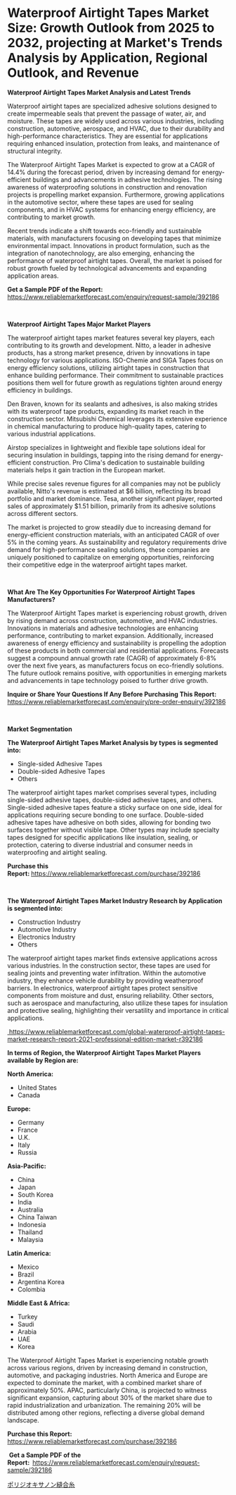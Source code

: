 <p><h1>Waterproof Airtight Tapes Market Size: Growth Outlook from 2025 to 2032, projecting at Market's Trends Analysis by Application, Regional Outlook, and Revenue</h1></p><p><strong>Waterproof Airtight Tapes Market Analysis and Latest Trends</strong></p>
<p><p>Waterproof airtight tapes are specialized adhesive solutions designed to create impermeable seals that prevent the passage of water, air, and moisture. These tapes are widely used across various industries, including construction, automotive, aerospace, and HVAC, due to their durability and high-performance characteristics. They are essential for applications requiring enhanced insulation, protection from leaks, and maintenance of structural integrity.</p><p>The Waterproof Airtight Tapes Market is expected to grow at a CAGR of 14.4% during the forecast period, driven by increasing demand for energy-efficient buildings and advancements in adhesive technologies. The rising awareness of waterproofing solutions in construction and renovation projects is propelling market expansion. Furthermore, growing applications in the automotive sector, where these tapes are used for sealing components, and in HVAC systems for enhancing energy efficiency, are contributing to market growth.</p><p>Recent trends indicate a shift towards eco-friendly and sustainable materials, with manufacturers focusing on developing tapes that minimize environmental impact. Innovations in product formulation, such as the integration of nanotechnology, are also emerging, enhancing the performance of waterproof airtight tapes. Overall, the market is poised for robust growth fueled by technological advancements and expanding application areas.</p></p>
<p><strong>Get a Sample PDF of the Report:&nbsp;</strong> <a href="https://www.reliablemarketforecast.com/enquiry/request-sample/392186?utm_campaign=1102&utm_medium=2&utm_source=Github&utm_content=ia&utm_term=17012025&utm_id=waterproof-airtight-tapes">https://www.reliablemarketforecast.com/enquiry/request-sample/392186</a></p>
<p>&nbsp;</p>
<p><strong>Waterproof Airtight Tapes Major Market Players</strong></p>
<p><p>The waterproof airtight tapes market features several key players, each contributing to its growth and development. Nitto, a leader in adhesive products, has a strong market presence, driven by innovations in tape technology for various applications. ISO-Chemie and SIGA Tapes focus on energy efficiency solutions, utilizing airtight tapes in construction that enhance building performance. Their commitment to sustainable practices positions them well for future growth as regulations tighten around energy efficiency in buildings.</p><p>Den Braven, known for its sealants and adhesives, is also making strides with its waterproof tape products, expanding its market reach in the construction sector. Mitsubishi Chemical leverages its extensive experience in chemical manufacturing to produce high-quality tapes, catering to various industrial applications.</p><p>Airstop specializes in lightweight and flexible tape solutions ideal for securing insulation in buildings, tapping into the rising demand for energy-efficient construction. Pro Clima's dedication to sustainable building materials helps it gain traction in the European market.</p><p>While precise sales revenue figures for all companies may not be publicly available, Nitto's revenue is estimated at $6 billion, reflecting its broad portfolio and market dominance. Tesa, another significant player, reported sales of approximately $1.51 billion, primarily from its adhesive solutions across different sectors. </p><p>The market is projected to grow steadily due to increasing demand for energy-efficient construction materials, with an anticipated CAGR of over 5% in the coming years. As sustainability and regulatory requirements drive demand for high-performance sealing solutions, these companies are uniquely positioned to capitalize on emerging opportunities, reinforcing their competitive edge in the waterproof airtight tapes market.</p></p>
<p>&nbsp;</p>
<p><strong>What Are The Key Opportunities For Waterproof Airtight Tapes Manufacturers?</strong></p>
<p><p>The Waterproof Airtight Tapes market is experiencing robust growth, driven by rising demand across construction, automotive, and HVAC industries. Innovations in materials and adhesive technologies are enhancing performance, contributing to market expansion. Additionally, increased awareness of energy efficiency and sustainability is propelling the adoption of these products in both commercial and residential applications. Forecasts suggest a compound annual growth rate (CAGR) of approximately 6-8% over the next five years, as manufacturers focus on eco-friendly solutions. The future outlook remains positive, with opportunities in emerging markets and advancements in tape technology poised to further drive growth.</p></p>
<p><strong>Inquire or Share Your Questions If Any Before Purchasing This Report:</strong> <a href="https://www.reliablemarketforecast.com/enquiry/pre-order-enquiry/392186?utm_campaign=1102&utm_medium=2&utm_source=Github&utm_content=ia&utm_term=17012025&utm_id=waterproof-airtight-tapes">https://www.reliablemarketforecast.com/enquiry/pre-order-enquiry/392186</a></p>
<p>&nbsp;</p>
<p><strong>Market Segmentation</strong></p>
<p><strong>The Waterproof Airtight Tapes Market Analysis by types is segmented into:</strong></p>
<p><ul><li>Single-sided Adhesive Tapes</li><li>Double-sided Adhesive Tapes</li><li>Others</li></ul></p>
<p><p>The waterproof airtight tapes market comprises several types, including single-sided adhesive tapes, double-sided adhesive tapes, and others. Single-sided adhesive tapes feature a sticky surface on one side, ideal for applications requiring secure bonding to one surface. Double-sided adhesive tapes have adhesive on both sides, allowing for bonding two surfaces together without visible tape. Other types may include specialty tapes designed for specific applications like insulation, sealing, or protection, catering to diverse industrial and consumer needs in waterproofing and airtight sealing.</p></p>
<p><strong>Purchase this Report:&nbsp;</strong><a href="https://www.reliablemarketforecast.com/purchase/392186?utm_campaign=1102&utm_medium=2&utm_source=Github&utm_content=ia&utm_term=17012025&utm_id=waterproof-airtight-tapes">https://www.reliablemarketforecast.com/purchase/392186</a></p>
<p>&nbsp;</p>
<p><strong>The Waterproof Airtight Tapes Market Industry Research by Application is segmented into:</strong></p>
<p><ul><li>Construction Industry</li><li>Automotive Industry</li><li>Electronics Industry</li><li>Others</li></ul></p>
<p><p>The waterproof airtight tapes market finds extensive applications across various industries. In the construction sector, these tapes are used for sealing joints and preventing water infiltration. Within the automotive industry, they enhance vehicle durability by providing weatherproof barriers. In electronics, waterproof airtight tapes protect sensitive components from moisture and dust, ensuring reliability. Other sectors, such as aerospace and manufacturing, also utilize these tapes for insulation and protective sealing, highlighting their versatility and importance in critical applications.</p></p>
<p><a href="https://www.reliablemarketforecast.com/global-waterproof-airtight-tapes-market-research-report-2021-professional-edition-market-r392186?utm_campaign=1102&utm_medium=2&utm_source=Github&utm_content=ia&utm_term=17012025&utm_id=waterproof-airtight-tapes">&nbsp;https://www.reliablemarketforecast.com/global-waterproof-airtight-tapes-market-research-report-2021-professional-edition-market-r392186</a></p>
<p><strong>In terms of Region, the Waterproof Airtight Tapes Market Players available by Region are:</strong></p>
<p>
    <p> <strong> North America: </strong>
        <ul>
            <li>United States</li>
            <li>Canada</li>
        </ul>
        </p> 
    <p> <strong> Europe: </strong>
        <ul>
            <li>Germany</li>
            <li>France</li>
            <li>U.K.</li>
            <li>Italy</li>
            <li>Russia</li>
        </ul>
        </p> 
    <p> <strong> Asia-Pacific: </strong>
        <ul>
            <li>China</li>
            <li>Japan</li>
            <li>South Korea</li>
            <li>India</li>
            <li>Australia</li>
            <li>China Taiwan</li>
            <li>Indonesia</li>
            <li>Thailand</li>
            <li>Malaysia</li>
        </ul>
        </p> 
    <p> <strong> Latin America: </strong>
        <ul>
            <li>Mexico</li>
            <li>Brazil</li>
            <li>Argentina Korea</li>
            <li>Colombia</li>
        </ul>
        </p> 
    <p> <strong> Middle East & Africa: </strong>
        <ul>
            <li>Turkey</li>
            <li>Saudi</li>
            <li>Arabia</li>
            <li>UAE</li>
            <li>Korea</li>
        </ul>
    </p>
    </p>
<p><p>The Waterproof Airtight Tapes Market is experiencing notable growth across various regions, driven by increasing demand in construction, automotive, and packaging industries. North America and Europe are expected to dominate the market, with a combined market share of approximately 50%. APAC, particularly China, is projected to witness significant expansion, capturing about 30% of the market share due to rapid industrialization and urbanization. The remaining 20% will be distributed among other regions, reflecting a diverse global demand landscape.</p></p>
<p><strong>Purchase this Report: </strong><a href="https://www.reliablemarketforecast.com/purchase/392186?utm_campaign=1102&utm_medium=2&utm_source=Github&utm_content=ia&utm_term=17012025&utm_id=waterproof-airtight-tapes">https://www.reliablemarketforecast.com/purchase/392186</a></p>
<p>&nbsp;<strong>Get a Sample PDF of the Report:&nbsp;&nbsp;</strong><a href="https://www.reliablemarketforecast.com/enquiry/request-sample/392186?utm_campaign=1102&utm_medium=2&utm_source=Github&utm_content=ia&utm_term=17012025&utm_id=waterproof-airtight-tapes">https://www.reliablemarketforecast.com/enquiry/request-sample/392186</a></p>
<p><strong></strong></p>
<p><p><a href="https://github.com/mohamedbakry57/Market-Research-Report-List-6/blob/main/303474631182.md?utm_campaign=1102&utm_medium=2&utm_source=Github&utm_content=ia&utm_term=17012025&utm_id=waterproof-airtight-tapes">ポリジオキサノン縫合糸</a></p></p>